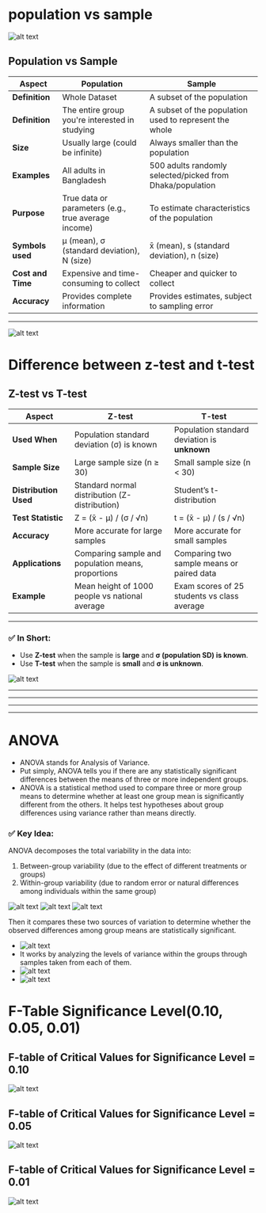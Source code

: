 # population vs  sample

![alt text](assets/population_vs_sample.png)


## Population vs Sample

| **Aspect**        | **Population**                                       | **Sample**                                              |
|-------------------|------------------------------------------------------|----------------------------------------------------------|
| **Definition**     | Whole Dataset       | A subset of the population    |
| **Definition**     | The entire group you're interested in studying       | A subset of the population used to represent the whole   |
| **Size**          | Usually large (could be infinite)                    | Always smaller than the population                       |
| **Examples**       | All adults in Bangladesh                             | 500 adults randomly selected/picked from Dhaka/population                  |
| **Purpose**        | True data or parameters (e.g., true average income) | To estimate characteristics of the population            |
| **Symbols used**   | μ (mean), σ (standard deviation), N (size)           | x̄ (mean), s (standard deviation), n (size)              |
| **Cost and Time** | Expensive and time-consuming to collect              | Cheaper and quicker to collect                           |
| **Accuracy**      | Provides complete information                         | Provides estimates, subject to sampling error            |

---


![alt text](assets/population_vs_sample-2.png)



# Difference between z-test and t-test


## Z-test vs T-test

| **Aspect**               | **Z-test**                                           | **T-test**                                           |
|--------------------------|------------------------------------------------------|------------------------------------------------------|
| **Used When**            | Population standard deviation (σ) is known          | Population standard deviation is **unknown**         |
| **Sample Size**          | Large sample size (n ≥ 30)                          | Small sample size (n < 30)                          |
| **Distribution Used**    | Standard normal distribution (Z-distribution)       | Student’s t-distribution                            |
| **Test Statistic**       | Z = (x̄ - μ) / (σ / √n)                              | t = (x̄ - μ) / (s / √n)                              |
| **Accuracy**             | More accurate for large samples                     | More accurate for small samples                     |
| **Applications**         | Comparing sample and population means, proportions | Comparing two sample means or paired data           |
| **Example**              | Mean height of 1000 people vs national average      | Exam scores of 25 students vs class average         |

---

### ✅ In Short:
- Use **Z-test** when the sample is **large** and **σ (population SD) is known**.
- Use **T-test** when the sample is **small** and **σ is unknown**.

![alt text](assets/One-Tailedvs_Two-TailedTests.png)







---------------
---------------
---------------
---------------


# ANOVA
- ANOVA stands for Analysis of Variance. 
- Put simply, ANOVA tells you if there are any statistically significant differences between the means of three or more independent groups.
- ANOVA is a statistical method used to compare three or more group means to determine whether at least one group mean is significantly different from the others. It helps test hypotheses about group differences using variance rather than means directly.
### ✅ Key Idea:

ANOVA decomposes the total variability in the data into:

1. Between-group variability (due to the effect of different treatments or groups)
2. Within-group variability (due to random error or natural differences among individuals within the same group)

![alt text](assets/ht_annova.png)
![alt text](assets/ht_annova_2.png)
![alt text](assets/ht_annova_3.png)

Then it compares these two sources of variation to determine whether the observed differences among group means are statistically significant.
- ![alt text](assets/annova.png)
- It works by analyzing the levels of variance within the groups through samples taken from each of them.
- ![alt text](assets/annova_2.png)
- ![alt text](assets/annova_3.png)



# F-Table Significance Level(0.10, 0.05, 0.01)
## F-table of Critical Values for Significance Level = 0.10
![alt text](assets/Significance_Level_0.10.png)
## F-table of Critical Values for Significance Level = 0.05
![alt text](assets/Significance_Level_0.05.png)
## F-table of Critical Values for Significance Level = 0.01
![alt text](assets/Significance_Level_0.01.png)

